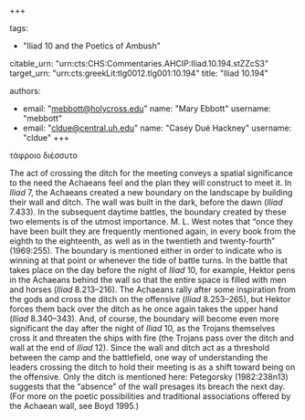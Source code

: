 +++

tags:
- "Iliad 10 and the Poetics of Ambush"

citable_urn: "urn:cts:CHS:Commentaries.AHCIP:Iliad.10.194.stZZcS3"
target_urn: "urn:cts:greekLit:tlg0012.tlg001:10.194"
title: "Iliad 10.194"

authors:
- email: "mebbott@holycross.edu"
  name: "Mary Ebbott"
  username: "mebbott"
- email: "cldue@central.uh.edu"
  name: "Casey Dué Hackney"
  username: "cldue"
+++

<p>τάφροιο διέσσυτο</p><p>The act of crossing the ditch for the meeting conveys a spatial significance to the need the Achaeans feel and the plan they will construct to meet it. In <em>Iliad</em> 7, the Achaeans created a new boundary on the landscape by building their wall and ditch. The wall was built in the dark, before the dawn (<em>Iliad</em> 7.433). In the subsequent daytime battles, the boundary created by these two elements is of the utmost importance. M. L. West notes that “once they have been built they are frequently mentioned again, in every book from the eighth to the eighteenth, as well as in the twentieth and twenty-fourth” (1969:255). The boundary is mentioned either in order to indicate who is winning at that point or whenever the tide of battle turns. In the battle that takes place on the day before the night of <em>Iliad</em> 10, for example, Hektor pens in the Achaeans behind the wall so that the entire space is filled with men and horses (<em>Iliad</em> 8.213–216). The Achaeans rally after some inspiration from the gods and cross the ditch on the offensive (<em>Iliad</em> 8.253–265), but Hektor forces them back over the ditch as he once again takes the upper hand (<em>Iliad</em> 8.340–343). And, of course, the boundary will become even more significant the day after the night of <em>Iliad</em> 10, as the Trojans themselves cross it and threaten the ships with fire (the Trojans pass over the ditch and wall at the end of <em>Iliad</em> 12). Since the wall and ditch act as a threshold between the camp and the battlefield, one way of understanding the leaders crossing the ditch to hold their meeting is as a shift toward being on the offensive. Only the ditch is mentioned here: Petegorsky (1982:238n13) suggests that the “absence” of the wall presages its breach the next day. (For more on the poetic possibilities and traditional associations offered by the Achaean wall, see Boyd 1995.)  </p>
